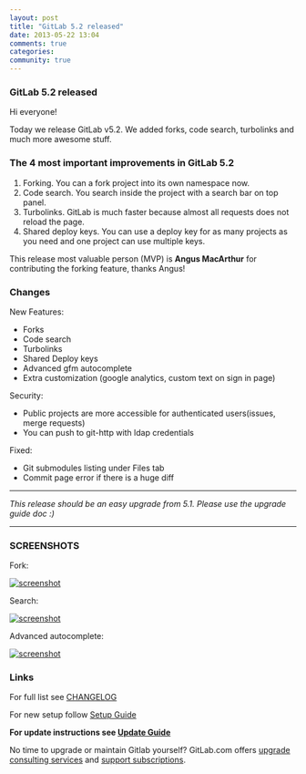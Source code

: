 ```yaml
---
layout: post
title: "GitLab 5.2 released"
date: 2013-05-22 13:04
comments: true
categories:
community: true
---
```


### GitLab 5.2 released

Hi everyone!

Today we release GitLab v5.2. We added forks, code search, turbolinks and much more awesome stuff.

### The 4 most important improvements in GitLab 5.2

1. Forking. You can a fork project into its own namespace now.
2. Code search. You search inside the project with a search bar on top panel.
3. Turbolinks. GitLab is much faster because almost all requests does not reload the page.
4. Shared deploy keys. You can use a deploy key for as many projects as you need and one project can use multiple keys.

This release most valuable person (MVP) is __Angus MacArthur__ for contributing the forking feature, thanks Angus!

<!-- more -->

### Changes

New Features:

  * Forks
  * Code search
  * Turbolinks
  * Shared Deploy keys
  * Advanced gfm autocomplete
  * Extra customization (google analytics, custom text on sign in page)

Security:
  
  * Public projects are more accessible for authenticated users(issues, merge requests)
  * You can push to git-http with ldap credentials

Fixed:

  * Git submodules listing under Files tab
  * Commit page error if there is a huge diff


- - -

_This release should be an easy upgrade from 5.1. Please use the upgrade guide doc :)_

- - -

### SCREENSHOTS

Fork:

[![screenshot](/images/5_2/fork.png)](/images/5_2/fork.png)

Search:

[![screenshot](/images/5_2/search_1.png)](/images/5_2/search_1.png)

Advanced autocomplete:

[![screenshot](/images/5_2/snapshot1.png)](/images/5_2/snapshot1.png)


### Links

For full list see [CHANGELOG](https://github.com/gitlabhq/gitlabhq/blob/master/CHANGELOG)

For new setup follow [Setup Guide](https://github.com/gitlabhq/gitlabhq/blob/5-2-stable/doc/install/installation.md)

__For update instructions see [Update Guide](https://github.com/gitlabhq/gitlabhq/blob/master/doc/update/5.1-to-5.2.md)__

No time to upgrade or maintain Gitlab yourself? GitLab.com offers [upgrade consulting services](http://www.gitlab.com/consultancy/) and [support subscriptions](http://www.gitlab.com/subscription/).
